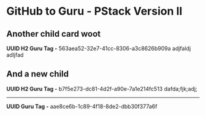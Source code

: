 # GitHub to Guru - PStack Version II

## Another child card woot
**UUID H2 Guru Tag -** 563aea52-32e7-41cc-8306-a3c8626b909a
adjfaldj adljfad

## And a new child
**UUID H2 Guru Tag -** b7f5e273-dc81-4d2f-a90e-7a1e214fc513
dafda;fjk;adj;
***
**UUID Guru Tag -** aae8ce6b-1c89-4f18-8de2-dbb30f377a6f